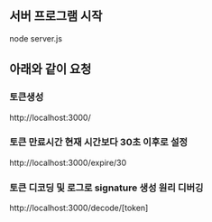 ## 서버 프로그램 시작

node server.js

## 아래와 같이 요청

### 토큰생성

http://localhost:3000/

### 토큰 만료시간 현재 시간보다 30초 이후로 설정

http://localhost:3000/expire/30

### 토큰 디코딩 및 로그로 signature 생성 원리 디버깅

http://localhost:3000/decode/[token]
